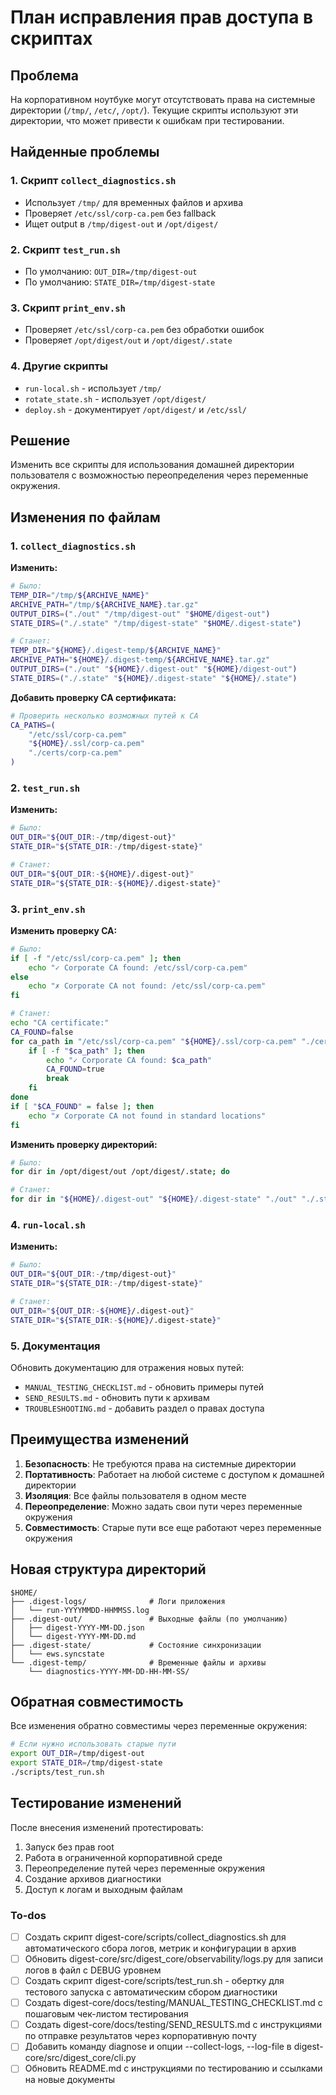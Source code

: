 <!-- b38914c1-b07d-47f7-83e2-c0cd1e74e61a f9bd29ab-693d-438f-b3a7-00d4993a110a -->
# План исправления прав доступа в скриптах

## Проблема

На корпоративном ноутбуке могут отсутствовать права на системные директории (`/tmp/`, `/etc/`, `/opt/`). Текущие скрипты используют эти директории, что может привести к ошибкам при тестировании.

## Найденные проблемы

### 1. Скрипт `collect_diagnostics.sh`

- Использует `/tmp/` для временных файлов и архива
- Проверяет `/etc/ssl/corp-ca.pem` без fallback
- Ищет output в `/tmp/digest-out` и `/opt/digest/`

### 2. Скрипт `test_run.sh`

- По умолчанию: `OUT_DIR=/tmp/digest-out`
- По умолчанию: `STATE_DIR=/tmp/digest-state`

### 3. Скрипт `print_env.sh`

- Проверяет `/etc/ssl/corp-ca.pem` без обработки ошибок
- Проверяет `/opt/digest/out` и `/opt/digest/.state`

### 4. Другие скрипты

- `run-local.sh` - использует `/tmp/`
- `rotate_state.sh` - использует `/opt/digest/`
- `deploy.sh` - документирует `/opt/digest/` и `/etc/ssl/`

## Решение

Изменить все скрипты для использования домашней директории пользователя с возможностью переопределения через переменные окружения.

## Изменения по файлам

### 1. `collect_diagnostics.sh`

**Изменить:**

```bash
# Было:
TEMP_DIR="/tmp/${ARCHIVE_NAME}"
ARCHIVE_PATH="/tmp/${ARCHIVE_NAME}.tar.gz"
OUTPUT_DIRS=("./out" "/tmp/digest-out" "$HOME/digest-out")
STATE_DIRS=("./.state" "/tmp/digest-state" "$HOME/.digest-state")

# Станет:
TEMP_DIR="${HOME}/.digest-temp/${ARCHIVE_NAME}"
ARCHIVE_PATH="${HOME}/.digest-temp/${ARCHIVE_NAME}.tar.gz"
OUTPUT_DIRS=("./out" "${HOME}/.digest-out" "${HOME}/digest-out")
STATE_DIRS=("./.state" "${HOME}/.digest-state" "${HOME}/.state")
```

**Добавить проверку CA сертификата:**

```bash
# Проверить несколько возможных путей к CA
CA_PATHS=(
    "/etc/ssl/corp-ca.pem"
    "${HOME}/.ssl/corp-ca.pem"
    "./certs/corp-ca.pem"
)
```

### 2. `test_run.sh`

**Изменить:**

```bash
# Было:
OUT_DIR="${OUT_DIR:-/tmp/digest-out}"
STATE_DIR="${STATE_DIR:-/tmp/digest-state}"

# Станет:
OUT_DIR="${OUT_DIR:-${HOME}/.digest-out}"
STATE_DIR="${STATE_DIR:-${HOME}/.digest-state}"
```

### 3. `print_env.sh`

**Изменить проверку CA:**

```bash
# Было:
if [ -f "/etc/ssl/corp-ca.pem" ]; then
    echo "✓ Corporate CA found: /etc/ssl/corp-ca.pem"
else
    echo "✗ Corporate CA not found: /etc/ssl/corp-ca.pem"
fi

# Станет:
echo "CA certificate:"
CA_FOUND=false
for ca_path in "/etc/ssl/corp-ca.pem" "${HOME}/.ssl/corp-ca.pem" "./certs/corp-ca.pem"; do
    if [ -f "$ca_path" ]; then
        echo "✓ Corporate CA found: $ca_path"
        CA_FOUND=true
        break
    fi
done
if [ "$CA_FOUND" = false ]; then
    echo "✗ Corporate CA not found in standard locations"
fi
```

**Изменить проверку директорий:**

```bash
# Было:
for dir in /opt/digest/out /opt/digest/.state; do

# Станет:
for dir in "${HOME}/.digest-out" "${HOME}/.digest-state" "./out" "./.state"; do
```

### 4. `run-local.sh`

**Изменить:**

```bash
# Было:
OUT_DIR="${OUT_DIR:-/tmp/digest-out}"
STATE_DIR="${STATE_DIR:-/tmp/digest-state}"

# Станет:
OUT_DIR="${OUT_DIR:-${HOME}/.digest-out}"
STATE_DIR="${STATE_DIR:-${HOME}/.digest-state}"
```

### 5. Документация

Обновить документацию для отражения новых путей:

- `MANUAL_TESTING_CHECKLIST.md` - обновить примеры путей
- `SEND_RESULTS.md` - обновить пути к архивам
- `TROUBLESHOOTING.md` - добавить раздел о правах доступа

## Преимущества изменений

1. **Безопасность**: Не требуются права на системные директории
2. **Портативность**: Работает на любой системе с доступом к домашней директории
3. **Изоляция**: Все файлы пользователя в одном месте
4. **Переопределение**: Можно задать свои пути через переменные окружения
5. **Совместимость**: Старые пути все еще работают через переменные окружения

## Новая структура директорий

```
$HOME/
├── .digest-logs/              # Логи приложения
│   └── run-YYYYMMDD-HHMMSS.log
├── .digest-out/               # Выходные файлы (по умолчанию)
│   ├── digest-YYYY-MM-DD.json
│   └── digest-YYYY-MM-DD.md
├── .digest-state/             # Состояние синхронизации
│   └── ews.syncstate
└── .digest-temp/              # Временные файлы и архивы
    └── diagnostics-YYYY-MM-DD-HH-MM-SS/
```

## Обратная совместимость

Все изменения обратно совместимы через переменные окружения:

```bash
# Если нужно использовать старые пути
export OUT_DIR=/tmp/digest-out
export STATE_DIR=/tmp/digest-state
./scripts/test_run.sh
```

## Тестирование изменений

После внесения изменений протестировать:

1. Запуск без прав root
2. Работа в ограниченной корпоративной среде
3. Переопределение путей через переменные окружения
4. Создание архивов диагностики
5. Доступ к логам и выходным файлам

### To-dos

- [ ] Создать скрипт digest-core/scripts/collect_diagnostics.sh для автоматического сбора логов, метрик и конфигурации в архив
- [ ] Обновить digest-core/src/digest_core/observability/logs.py для записи логов в файл с DEBUG уровнем
- [ ] Создать скрипт digest-core/scripts/test_run.sh - обертку для тестового запуска с автоматическим сбором диагностики
- [ ] Создать digest-core/docs/testing/MANUAL_TESTING_CHECKLIST.md с пошаговым чек-листом тестирования
- [ ] Создать digest-core/docs/testing/SEND_RESULTS.md с инструкциями по отправке результатов через корпоративную почту
- [ ] Добавить команду diagnose и опции --collect-logs, --log-file в digest-core/src/digest_core/cli.py
- [ ] Обновить README.md с инструкциями по тестированию и ссылками на новые документы